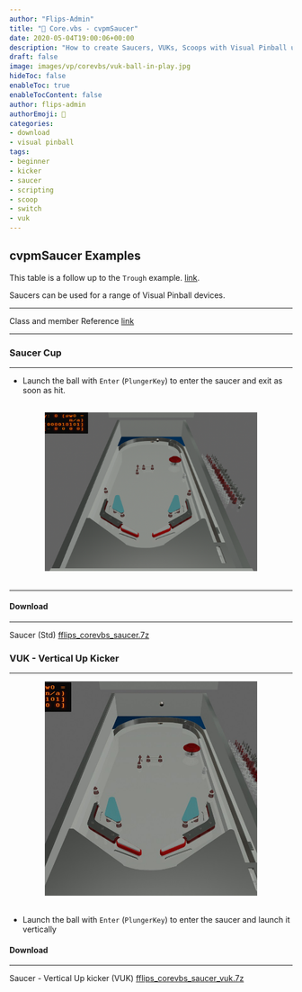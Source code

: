 ```yaml
---
author: "Flips-Admin"
title: "📜 Core.vbs - cvpmSaucer"
date: 2020-05-04T19:00:06+00:00
description: "How to create Saucers, VUKs, Scoops with Visual Pinball using cvpmSaucer"
draft: false
image: images/vp/corevbs/vuk-ball-in-play.jpg
hideToc: false
enableToc: true
enableTocContent: false
author: flips-admin
authorEmoji: 🌱
categories:
- download
- visual pinball
tags: 
- beginner
- kicker
- saucer
- scripting
- scoop
- switch
- vuk
---
```


## cvpmSaucer Examples

This table is a follow up to the `Trough` example. [link](/en/simulation/visualpinball/scripting/core-vbs-cvpmtrough/#cvpmtrough-example).

Saucers can be used for a range of Visual Pinball devices.

---

Class and member Reference [link](/en/simulation/visualpinball/scripting/core-vbs/#cvpmsaucer)

---

### Saucer Cup

---

- Launch the ball with `Enter` (`PlungerKey`) to enter the saucer and exit as soon as hit.

<br>
<div id="banner" style="overflow: hidden; display: flex; justify-content:space-around;">
    <div class="" style="max-width: 75%; max-height: 20%;">
        <img src="/images/vp/corevbs/saucer-ball-in-play.png" alt="CvpmSaucer cup Visual Pinball"/>
    </div>
</div>
<br>

---

#### Download
---

Saucer (Std)
[fflips_corevbs_saucer.7z](/dl/examples/corevbs/fflips_corevbs_saucer.7z)

### VUK - Vertical Up Kicker

---

<div id="banner" style="overflow: hidden; display: flex; justify-content:space-around;">
    <div class="" style="max-width: 75%; max-height: 20%;">
        <img src="/images/vp/corevbs/vuk-ball-in-play.jpg" alt="CvpmSaucer VUK Visual Pinball"/>
    </div>
</div>
<br>

- Launch the ball with `Enter` (`PlungerKey`) to enter the saucer and launch it vertically

#### Download
---

Saucer - Vertical Up kicker (VUK)
[fflips_corevbs_saucer_vuk.7z](/dl/examples/corevbs/fflips_corevbs_saucer_vuk.7z)



